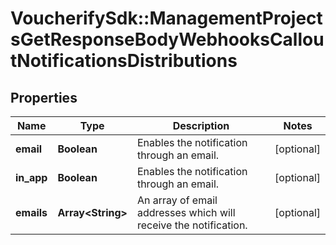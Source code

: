 # VoucherifySdk::ManagementProjectsGetResponseBodyWebhooksCalloutNotificationsDistributions

## Properties

| Name | Type | Description | Notes |
| ---- | ---- | ----------- | ----- |
| **email** | **Boolean** | Enables the notification through an email. | [optional] |
| **in_app** | **Boolean** | Enables the notification through an email. | [optional] |
| **emails** | **Array&lt;String&gt;** | An array of email addresses which will receive the notification. | [optional] |

